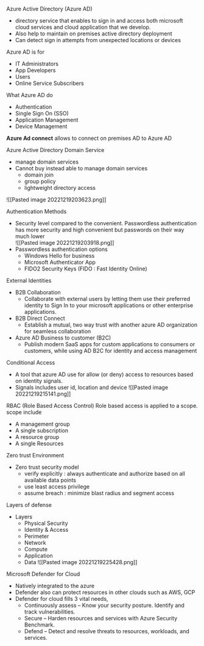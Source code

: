 Azure Active Directory (Azure AD)
- directory service that enables to sign in and access both microsoft cloud services and cloud application that we develop.
- Also help to maintain on premises active directory deployment
- Can detect sign in attempts from unexpected locations or devices

Azure AD is for 
- IT Administrators
- App Developers
- Users
- Online Service Subscribers

What Azure AD do 
- Authentication
- Single Sign On (SSO)
- Application Management
- Device Management

**Azure Ad connect** allows to connect on premises AD to Azure AD


Azure Active Directory Domain Service
- manage domain services
- Cannot buy instead able to manage domain services
	- domain join
	- group policy
	- lightweight directory access 

![[Pasted image 20221219203623.png]]

Authentication Methods
- Security level compared to the convenient. Passwordless authentication has more security and high convenient but passwords on their way much lower  
![[Pasted image 20221219203918.png]]
- Passwordless authentication options
	- Windows Hello for business
	- Microsoft Authenticator App
	- FIDO2 Security Keys (FIDO : Fast Identity Online)

External Identities
- B2B Collaboration
	- Collaborate with external users by letting them use their preferred identity to Sign In to your microsoft applications or other enterprise applications.
- B2B Direct Connect
	- Establish a mutual, two way trust with another azure AD organization for seamless collaboration
- Azure AD Business to customer (B2C) 
	- Publish modern SaaS apps for custom applications to consumers or customers, while using AD B2C for identity and access management

Conditional Access
- A tool that azure AD use for allow (or deny) access to resources based on identity signals.
- Signals includes user id, location and device
![[Pasted image 20221219215141.png]]

RBAC (Role Based Access Control)
Role based access is applied to a scope. 
scope include
- A management group
- A single subscription
- A resource group
- A single Resources

Zero trust Environment
- Zero trust security model
	- verify explicitly : always authenticate and authorize based on all available data points
	- use least access privilege
	- assume breach : minimize blast radius and segment access

Layers of defense
- Layers
	- Physical Security
	- Identity & Access
	- Perimeter
	- Network
	- Compute
	- Application
	- Data
![[Pasted image 20221219225428.png]]

Microsoft Defender for Cloud
- Natively integrated to the azure
- Defender also can protect resources in other clouds such as AWS, GCP
- Defender for cloud fills 3 vital needs,
	- Continuously assess – Know your security posture. Identify and track vulnerabilities.
	- Secure – Harden resources and services with Azure Security Benchmark.
	- Defend – Detect and resolve threats to resources, workloads, and services.